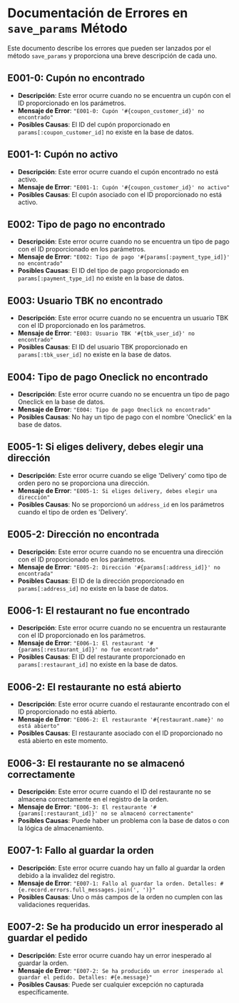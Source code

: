 # Documentación de Errores en `save_params` Método

Este documento describe los errores que pueden ser lanzados por el método `save_params` y proporciona una breve descripción de cada uno.

## E001-0: Cupón no encontrado

- **Descripción**: Este error ocurre cuando no se encuentra un cupón con el ID proporcionado en los parámetros.
- **Mensaje de Error**: `"E001-0: Cupón '#{coupon_customer_id}' no encontrado"`
- **Posibles Causas**: El ID del cupón proporcionado en `params[:coupon_customer_id]` no existe en la base de datos.

## E001-1: Cupón no activo

- **Descripción**: Este error ocurre cuando el cupón encontrado no está activo.
- **Mensaje de Error**: `"E001-1: Cupón '#{coupon_customer_id}' no activo"`
- **Posibles Causas**: El cupón asociado con el ID proporcionado no está activo.

## E002: Tipo de pago no encontrado

- **Descripción**: Este error ocurre cuando no se encuentra un tipo de pago con el ID proporcionado en los parámetros.
- **Mensaje de Error**: `"E002: Tipo de pago '#{params[:payment_type_id]}' no encontrado"`
- **Posibles Causas**: El ID del tipo de pago proporcionado en `params[:payment_type_id]` no existe en la base de datos.

## E003: Usuario TBK no encontrado

- **Descripción**: Este error ocurre cuando no se encuentra un usuario TBK con el ID proporcionado en los parámetros.
- **Mensaje de Error**: `"E003: Usuario TBK '#{tbk_user_id}' no encontrado"`
- **Posibles Causas**: El ID del usuario TBK proporcionado en `params[:tbk_user_id]` no existe en la base de datos.

## E004: Tipo de pago Oneclick no encontrado

- **Descripción**: Este error ocurre cuando no se encuentra un tipo de pago Oneclick en la base de datos.
- **Mensaje de Error**: `"E004: Tipo de pago Oneclick no encontrado"`
- **Posibles Causas**: No hay un tipo de pago con el nombre 'Oneclick' en la base de datos.

## E005-1: Si eliges delivery, debes elegir una dirección

- **Descripción**: Este error ocurre cuando se elige 'Delivery' como tipo de orden pero no se proporciona una dirección.
- **Mensaje de Error**: `"E005-1: Si eliges delivery, debes elegir una dirección"`
- **Posibles Causas**: No se proporcionó un `address_id` en los parámetros cuando el tipo de orden es 'Delivery'.

## E005-2: Dirección no encontrada

- **Descripción**: Este error ocurre cuando no se encuentra una dirección con el ID proporcionado en los parámetros.
- **Mensaje de Error**: `"E005-2: Dirección '#{params[:address_id]}' no encontrada"`
- **Posibles Causas**: El ID de la dirección proporcionado en `params[:address_id]` no existe en la base de datos.

## E006-1: El restaurant no fue encontrado

- **Descripción**: Este error ocurre cuando no se encuentra un restaurante con el ID proporcionado en los parámetros.
- **Mensaje de Error**: `"E006-1: El restaurant '#{params[:restaurant_id]}' no fue encontrado"`
- **Posibles Causas**: El ID del restaurante proporcionado en `params[:restaurant_id]` no existe en la base de datos.


## E006-2: El restaurante no está abierto

- **Descripción**: Este error ocurre cuando el restaurante encontrado con el ID proporcionado no está abierto.
- **Mensaje de Error**: `"E006-2: El restaurante '#{restaurant.name}' no está abierto"`
- **Posibles Causas**: El restaurante asociado con el ID proporcionado no está abierto en este momento.

## E006-3: El restaurante no se almacenó correctamente

- **Descripción**: Este error ocurre cuando el ID del restaurante no se almacena correctamente en el registro de la orden.
- **Mensaje de Error**: `"E006-3: El restaurante '#{params[:restaurant_id]}' no se almacenó correctamente"`
- **Posibles Causas**: Puede haber un problema con la base de datos o con la lógica de almacenamiento.

## E007-1: Fallo al guardar la orden

- **Descripción**: Este error ocurre cuando hay un fallo al guardar la orden debido a la invalidez del registro.
- **Mensaje de Error**: `"E007-1: Fallo al guardar la orden. Detalles: #{e.record.errors.full_messages.join(', ')}"`
- **Posibles Causas**: Uno o más campos de la orden no cumplen con las validaciones requeridas.

## E007-2: Se ha producido un error inesperado al guardar el pedido

- **Descripción**: Este error ocurre cuando hay un error inesperado al guardar la orden.
- **Mensaje de Error**: `"E007-2: Se ha producido un error inesperado al guardar el pedido. Detalles: #{e.message}"`
- **Posibles Causas**: Puede ser cualquier excepción no capturada específicamente.

